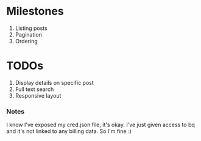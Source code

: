 # Milestones

1. Listing posts
2. Pagination
3. Ordering

# TODOs

1. Display details on specific post
2. Full text search
3. Responsive layout

### Notes

I know I've exposed my cred.json file, it's okay. I've just given access to bq and it's not linked to any billing data. So I'm fine :)
